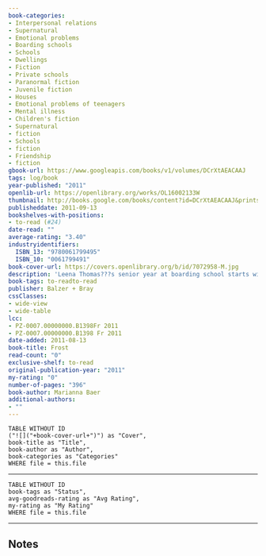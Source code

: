 ```yaml
---
book-categories:
- Interpersonal relations
- Supernatural
- Emotional problems
- Boarding schools
- Schools
- Dwellings
- Fiction
- Private schools
- Paranormal fiction
- Juvenile fiction
- Houses
- Emotional problems of teenagers
- Mental illness
- Children's fiction
- Supernatural
- fiction
- Schools
- fiction
- Friendship
- fiction
gbook-url: https://www.googleapis.com/books/v1/volumes/DCrXtAEACAAJ
tags: log/book
year-published: "2011"
openlib-url: https://openlibrary.org/works/OL16002133W
thumbnail: http://books.google.com/books/content?id=DCrXtAEACAAJ&printsec=frontcover&img=1&zoom=1&source=gbs_api
publisheddate: 2011-09-13
bookshelves-with-positions:
- to-read (#24)
date-read: ""
average-rating: "3.40"
industryidentifiers:
  ISBN_13: "9780061799495"
  ISBN_10: "0061799491"
book-cover-url: https://covers.openlibrary.org/b/id/7072958-M.jpg
description: 'Leena Thomas???s senior year at boarding school starts with a cruel shock: Frost House, the cozy Victorian dorm where she and her best friends chose to live, has been assigned an unexpected roommate???confrontational, eccentric Celeste Lazar. What Celeste lacks in social grace, however, her brother, David, a recent transfer student, makes up for in good looks and charm. But while he and Leena hit it off immediately, Leena finds herself struggling to balance her growing attraction with her fear of getting hurt. As classes get under way, strange happenings begin to bedevil Frost House???frames mys-teriously falling off walls, doors locking by themselves, furniture toppling over. Celeste blames the housemates, convinced they want to scare her into leaving. And while Leena tries to play peacekeeper between her best friends and new roommate, soon the mysterious happenings in the dorm, an intense triangle between Leena, Celeste, and David, and the reawakening of childhood fears all push Leena to take increasingly desperate measures to feel safe. But does the threat lie with her new roommate, within Leena???s own mind . . . or in Frost House itself? Frost is a stunning and surprising tale of suspense from debut author Marianna Baer.'
book-tags: to-readto-read
publisher: Balzer + Bray
cssClasses:
- wide-view
- wide-table
lcc:
- PZ-0007.00000000.B1398Fr 2011
- PZ-0007.00000000.B1398 Fr 2011
date-added: 2011-08-13
book-title: Frost
read-count: "0"
exclusive-shelf: to-read
original-publication-year: "2011"
my-rating: "0"
number-of-pages: "396"
book-author: Marianna Baer
additional-authors:
- ""
---
```


```dataview
TABLE WITHOUT ID
("![]("+book-cover-url+")") as "Cover",
book-title as "Title",
book-author as "Author",
book-categories as "Categories"
WHERE file = this.file
```
---
```dataview
TABLE WITHOUT ID
book-tags as "Status",
avg-goodreads-rating as "Avg Rating",
my-rating as "My Rating"
WHERE file = this.file
```
---
## Notes


